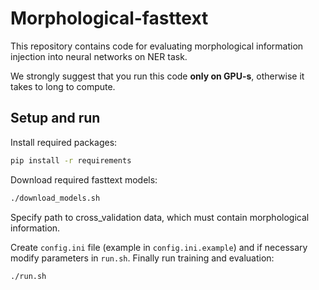 # Morphological-fasttext
This repository contains code for evaluating morphological information injection into neural networks on NER task.

We strongly suggest that you run this code **only on GPU-s**, otherwise it takes to long to compute.

## Setup and run
Install required packages:
```bash
pip install -r requirements
```

Download required fasttext models:
```bash
./download_models.sh
```

Specify path to cross_validation data, which must contain morphological information.

Create `config.ini` file (example in `config.ini.example`) and if necessary modify parameters in `run.sh`. Finally run training and evaluation:
```bash
./run.sh
```
